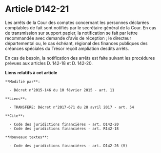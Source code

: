 # Article D142-21

Les arrêts de la Cour des comptes concernant les personnes déclarées comptables de fait sont notifiés par le secrétaire
général de la Cour. En cas de transmission sur support papier, la notification se fait par lettre recommandée avec demande
d'avis de réception ; le directeur départemental ou, le cas échéant, régional des finances publiques des créances spéciales
du Trésor reçoit ampliation desdits arrêts. 

En cas de besoin, la notification des arrêts est faite suivant les procédures prévues aux articles D. 142-18 et D. 142-20.

**Liens relatifs à cet article**

	**Modifié par**:

	  - Décret n°2015-146 du 10 février 2015 - art. 11

	**Liens**:

	  - TRANSFERE: Décret n°2017-671 du 28 avril 2017 - art. 54

	**Cite**:

	  - Code des juridictions financières - art. D142-20
	  - Code des juridictions financières - art. R142-18

	**Nouveaux textes**:

	  - Code des juridictions financières - art. D142-26 (V)
